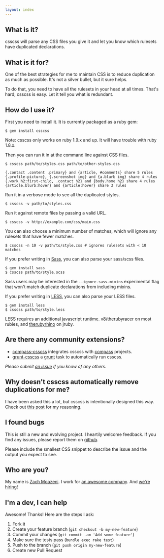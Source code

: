 ```yaml
---
layout: index
---
```


## What is it? ##

csscss will parse any CSS files you give it and let you know which
rulesets have duplicated declarations.

## What is it for? ##

One of the best strategies for me to maintain CSS is to reduce
duplication as much as possible. It's not a silver bullet, but it sure
helps.

To do that, you need to have all the rulesets in your head at all times.
That's hard, csscss is easy. Let it tell you what is redundant.

## How do I use it? ##

First you need to install it. It is currently packaged as a ruby gem:

    $ gem install csscss

Note: csscss only works on ruby 1.9.x and up. It will have trouble with ruby 1.8.x.

Then you can run it in at the command line against CSS files.

    $ csscss path/to/styles.css path/to/other-styles.css

    {.contact .content .primary} and {article, #comments} share 5 rules
    {.profile-picture}, {.screenshot img} and {a.blurb img} share 4 rules
    {.work h2:first-child, .contact h2} and {body.home h2} share 4 rules
    {article.blurb:hover} and {article:hover} share 3 rules

Run it in a verbose mode to see all the duplicated styles.

    $ csscss -v path/to/styles.css

Run it against remote files by passing a valid URL.

    $ csscss -v http://example.com/css/main.css

You can also choose a minimum number of matches, which will ignore any
rulesets that have fewer matches.

    $ csscss -n 10 -v path/to/style.css # ignores rulesets with < 10 matches

If you prefer writing in [Sass](http://sass-lang.com/), you can also parse your sass/scss files.

    $ gem install sass
    $ csscss path/to/style.scss

Sass users may be interested in the `--ignore-sass-mixins`
experimental flag that won't match duplicate declarations from including mixins.

If you prefer writing in [LESS](http://lesscss.org/), you can also parse your LESS files.

    $ gem install less
    $ csscss path/to/style.less

LESS requires an additional javascript runtime.
[v8/therubyracer](https://rubygems.org/gems/therubyracer) on most
rubies, and [therubyrhino](https://rubygems.org/gems/therubyrhino) on
jruby.

## Are there any community extensions? ##

* [compass-csscss](https://github.com/Comcast/compass-csscss) integrates csscss with [compass](http://compass-style.org/) projects.
* [grunt-csscss](https://github.com/peterkeating/grunt-csscss) a [grunt](http://gruntjs.com/) task to automatically run csscss.

_Please submit [an issue](https://github.com/zmoazeni/csscss/issues/new) if you know of any others._

## Why doesn't csscss automatically remove duplications for me? ##

I have been asked this a lot, but csscss is intentionally designed this
way. Check out [this
post](http://connectionrequired.com/blog/2013/04/why-csscss-doesnt-remove-duplication-for-you/)
for my reasoning.

## I found bugs ##

This is still a new and evolving project. I heartily welcome feedback.
If you find any issues, please report them on
[github](https://github.com/zmoazeni/csscss/issues).

Please include the smallest CSS snippet to describe the issue and the
output you expect to see.

## Who are you? ##

My name is [Zach Moazeni](https://twitter.com/zmoazeni). I work for [an
awesome company](http://www.getharvest.com/). And [we're
hiring!](http://www.getharvest.com/careers)

## I'm a dev, I can help ##

Awesome! Thanks! Here are the steps I ask:

1. Fork it
2. Create your feature branch (`git checkout -b my-new-feature`)
3. Commit your changes (`git commit -am 'Add some feature'`)
4. Make sure the tests pass (`bundle exec rake test`)
5. Push to the branch (`git push origin my-new-feature`)
6. Create new Pull Request
